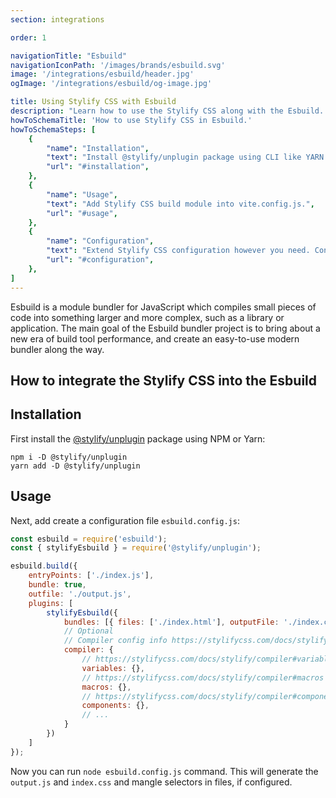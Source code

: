 ```yaml
---
section: integrations

order: 1

navigationTitle: "Esbuild"
navigationIconPath: '/images/brands/esbuild.svg'
image: '/integrations/esbuild/header.jpg'
ogImage: '/integrations/esbuild/og-image.jpg'

title: Using Stylify CSS with Esbuild
description: "Learn how to use the Stylify CSS along with the Esbuild. Code your website faster with Stylify CSS and Esbuild."
howToSchemaTitle: 'How to use Stylify CSS in Esbuild.'
howToSchemaSteps: [
	{
		"name": "Installation",
		"text": "Install @stylify/unplugin package using CLI like YARN or NPM.",
		"url": "#installation",
	},
	{
		"name": "Usage",
		"text": "Add Stylify CSS build module into vite.config.js.",
		"url": "#usage",
	},
	{
		"name": "Configuration",
		"text": "Extend Stylify CSS configuration however you need. Configure variables, components, custom selectors and a lot more.",
		"url": "#configuration",
	},
]
---
```


Esbuild is a module bundler for JavaScript which compiles small pieces of code into something larger and more complex, such as a library or application.
The main goal of the Esbuild bundler project is to bring about a new era of build tool performance, and create an easy-to-use modern bundler along the way.

## How to integrate the Stylify CSS into the Esbuild

## Installation
First install the [@stylify/unplugin](/docs/unplugin) package using NPM or Yarn:

```
npm i -D @stylify/unplugin
yarn add -D @stylify/unplugin
```

## Usage
Next, add create a configuration file `esbuild.config.js`:

```js
const esbuild = require('esbuild');
const { stylifyEsbuild } = require('@stylify/unplugin');

esbuild.build({
	entryPoints: ['./index.js'],
	bundle: true,
	outfile: './output.js',
	plugins: [
		stylifyEsbuild({
			bundles: [{ files: ['./index.html'], outputFile: './index.css' }],
			// Optional
			// Compiler config info https://stylifycss.com/docs/stylify/compiler#configuration
			compiler: {
				// https://stylifycss.com/docs/stylify/compiler#variables
				variables: {},
				// https://stylifycss.com/docs/stylify/compiler#macros
				macros: {},
				// https://stylifycss.com/docs/stylify/compiler#components
				components: {},
				// ...
			}
		})
	]
});
```

Now you can run `node esbuild.config.js` command. This will generate the `output.js` and `index.css` and mangle selectors in files, if configured.

<where-to-next />
